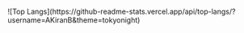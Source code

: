 

<!--


- 🔭 I’m currently working on ...
- 🌱 I’m currently learning ...
- 👯 I’m looking to collaborate on ...
- 🤔 I’m looking for help with ...
- 💬 Ask me about ...
- 📫 How to reach me: ...
- 😄 Pronouns: ...
- ⚡ Fun fact: ...
-->
<div style="display:flex;align-items:center;justify-content:center; flex-direction: column">
  
</br>
![Top Langs](https://github-readme-stats.vercel.app/api/top-langs/?username=AKiranB&theme=tokyonight)
</div>

